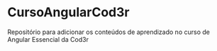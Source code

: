 # CursoAngularCod3r
Repositório para adicionar os conteúdos de aprendizado no curso de Angular Essencial da Cod3r
